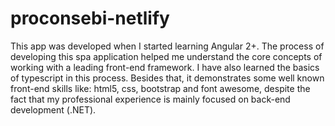 # proconsebi-netlify

This app was developed when I started learning Angular 2+. The process of developing this spa application helped me understand the core concepts of working with a leading front-end framework. I have also learned the basics of typescript in this process. Besides that, it demonstrates some well known front-end skills like: html5, css, bootstrap and font awesome, despite the fact that my professional experience is mainly focused on back-end development (.NET).
